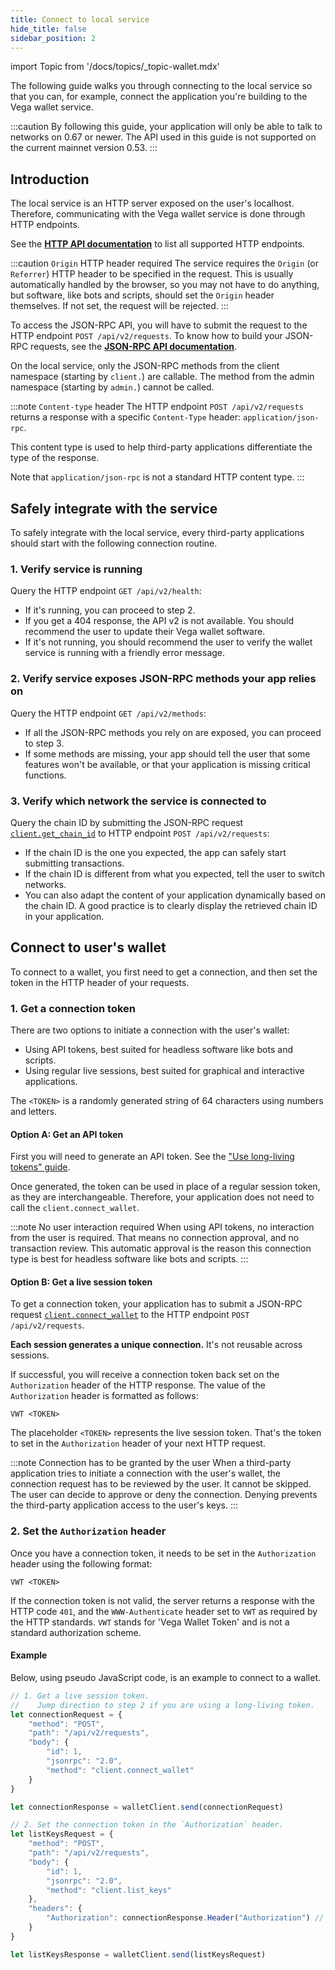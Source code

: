```yaml
---
title: Connect to local service
hide_title: false
sidebar_position: 2
---
```


import Topic from '/docs/topics/_topic-wallet.mdx'

<Topic />

The following guide walks you through connecting to the local service so that you can, for example, connect the application you're building to the Vega wallet service.

:::caution
By following this guide, your application will only be able to talk to networks on 0.67 or newer. The API used in this guide is not supported on the current mainnet version 0.53.
:::

## Introduction

The local service is an HTTP server exposed on the user's localhost. Therefore, communicating with the Vega wallet service is done through HTTP endpoints.

See the **[HTTP API documentation](../reference/local-service/wallet-api.info.mdx)** to list all supported HTTP endpoints.

:::caution `Origin` HTTP header required
The service requires the `Origin` (or `Referrer`) HTTP header to be specified in the request. This is usually automatically handled by the browser, so you may not have to do anything, but software, like bots and scripts, should set the `Origin` header themselves. If not set, the request will be rejected.
:::

To access the JSON-RPC API, you will have to submit the request to the HTTP endpoint `POST /api/v2/requests`. To know how to build your JSON-RPC requests, see the **[JSON-RPC API documentation](../reference/core/json-rpc.md)**.

On the local service, only the JSON-RPC methods from the client namespace (starting by `client.`) are callable. The method from the admin namespace (starting by `admin.`) cannot be called.

:::note `Content-type` header
The HTTP endpoint `POST /api/v2/requests` returns a response with a specific `Content-Type` header: `application/json-rpc`.

This content type is used to help third-party applications differentiate the type of the response.

Note that `application/json-rpc` is not a standard HTTP content type.
:::

## Safely integrate with the service
To safely integrate with the local service, every third-party applications should start with the following connection routine.

### 1. Verify service is running
Query the HTTP endpoint `GET /api/v2/health`:

* If it's running, you can proceed to step 2.
* If you get a 404 response, the API v2 is not available. You should recommend the user to update their Vega wallet software.
* If it's not running, you should recommend the user to verify the wallet service is running with a friendly error message.

### 2. Verify service exposes JSON-RPC methods your app relies on
Query the HTTP endpoint `GET /api/v2/methods`:

* If all the JSON-RPC methods you rely on are exposed, you can proceed to step 3.
* If some methods are missing, your app should tell the user that some features won't be available, or that your application is missing critical functions.

### 3. Verify which network the service is connected to
Query the chain ID by submitting the JSON-RPC request [`client.get_chain_id`](../reference/core/json-rpc.md#clientgetchainid) to HTTP endpoint `POST /api/v2/requests`:

* If the chain ID is the one you expected, the app can safely start submitting transactions.
* If the chain ID is different from what you expected, tell the user to switch networks.
* You can also adapt the content of your application dynamically based on the chain ID. A good practice is to clearly display the retrieved chain ID in your application.

## Connect to user's wallet

To connect to a wallet, you first need to get a connection, and then set the token in the HTTP header of your requests.

### 1. Get a connection token

There are two options to initiate a connection with the user's wallet:
* Using API tokens, best suited for headless software like bots and scripts. 
* Using regular live sessions, best suited for graphical and interactive applications.

The `<TOKEN>` is a randomly generated string of 64 characters using numbers and letters.

#### Option A: Get an API token
First you will need to generate an API token. See the ["Use long-living tokens" guide](./use-long-living-tokens.md).

Once generated, the token can be used in place of a regular session token, as they are interchangeable. Therefore, your application does not need to call the `client.connect_wallet`.

:::note No user interaction required
When using API tokens, no interaction from the user is required. That means no connection approval, and no transaction review. This automatic approval is the reason this connection type is best for headless software like bots and scripts.
:::

#### Option B: Get a live session token
To get a connection token, your application has to submit a JSON-RPC request [`client.connect_wallet`](../reference/core/json-rpc.md#clientconnectwallet) to the HTTP endpoint `POST /api/v2/requests`.

**Each session generates a unique connection.** It's not reusable across sessions.

If successful, you will receive a connection token back set on the `Authorization` header of the HTTP response. The value of the `Authorization` header is formatted as follows:

```
VWT <TOKEN>
```

The placeholder `<TOKEN>` represents the live session token. That's the token to set in the `Authorization` header of your next HTTP request.  

:::note Connection has to be granted by the user
When a third-party application tries to initiate a connection with the user's wallet, the connection request has to be reviewed by the user. It cannot be skipped. The user can decide to approve or deny the connection. Denying prevents the third-party application access to the user's keys.
:::

### 2. Set the `Authorization` header
Once you have a connection token, it needs to be set in the `Authorization` header using the following format:

```
VWT <TOKEN>
```

If the connection token is not valid, the server returns a response with the HTTP code `401`, and the `WWW-Authenticate` header set to `VWT` as required by the HTTP standards. `VWT` stands for 'Vega Wallet Token' and is not a standard authorization scheme.

#### Example
Below, using pseudo JavaScript code, is an example to connect to a wallet.

```js
// 1. Get a live session token.
//    Jump direction to step 2 if you are using a long-living token.
let connectionRequest = {
    "method": "POST",
    "path": "/api/v2/requests",
    "body": {
        "id": 1,
        "jsonrpc": "2.0",
        "method": "client.connect_wallet"
    }
}

let connectionResponse = walletClient.send(connectionRequest)

// 2. Set the connection token in the `Authorization` header.
let listKeysRequest = {
    "method": "POST",
    "path": "/api/v2/requests",
    "body": {
        "id": 1,
        "jsonrpc": "2.0",
        "method": "client.list_keys"
    },
    "headers": {
        "Authorization": connectionResponse.Header("Authorization") // VWT xxxxx
    }
}

let listKeysResponse = walletClient.send(listKeysRequest)
```
